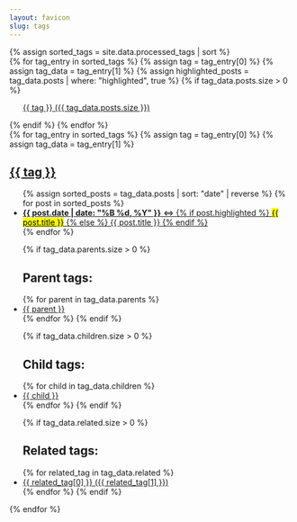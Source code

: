 ```yaml
---
layout: favicon
slug: tags
---
```

<div class="post-wrapper" aria-label="List of all tags">
    <aside class="tagged-posts">
    {% assign sorted_tags = site.data.processed_tags | sort %}
    <div class="tag-list">
        {% for tag_entry in sorted_tags %}
        {% assign tag = tag_entry[0] %}
        {% assign tag_data = tag_entry[1] %}
        {% assign highlighted_posts = tag_data.posts | where: "highlighted", true %}
        {% if tag_data.posts.size > 0 %}
        <ul class="search-link">
            <a href="#{{ tag | slugify }}" aria-label="Tag {{ tag }} with {{ tag_data.posts.size }} posts">
                {{ tag }} ({{ tag_data.posts.size }})
            </a>
        </ul>
        {% endif %}
        {% endfor %}
    </div>
    </aside>
    <aside class="tagged-posts">
    {% for tag_entry in sorted_tags %}
    {% assign tag = tag_entry[0] %}
    {% assign tag_data = tag_entry[1] %}
    <div class="tag-list" id="{{ tag | slugify }}" aria-labelledby="{{ tag | slugify }}-heading">
        <h1 id="{{ tag | slugify }}-heading">
            <a href="#" aria-label="Back to top">{{ tag }}</a>
        </h1>
        <ul class="search-link">
        {% assign sorted_posts = tag_data.posts | sort: "date" | reverse %}
            {% for post in sorted_posts %}
            <li><a href="{{ post.url }}">
                <time datetime="{{ post.date | date_to_xmlschema }}"><strong>{{ post.date | date: "%B %d, %Y" }}</strong></time>
                &hArr;
                {% if post.highlighted %}
                <mark>{{ post.title }}</mark>
                {% else %}
                {{ post.title }}
                {% endif %}
            </a></li>
            {% endfor %}
        </ul>
        <ul class="search-link">
        {% if tag_data.parents.size > 0 %}
        <h2>Parent tags:</h2>
            {% for parent in tag_data.parents %}
            <li><a href="#{{ parent | slugify }}" aria-label="Parent tag {{ parent }}">{{ parent }}</a></li>
            {% endfor %}
            {% endif %}
        </ul>
        <ul class="search-link">
            {% if tag_data.children.size > 0 %}
            <h2>Child tags:</h2>
            {% for child in tag_data.children %}
            <li><a href="#{{ child | slugify }}" aria-label="Child tag {{ child }}">{{ child }}</a></li>
            {% endfor %}
            {% endif %}
        </ul>
        <ul class="search-link">
        {% if tag_data.related.size > 0 %}
        <h2>Related tags:</h2>
            {% for related_tag in tag_data.related %}
            <li><a href="#{{ related_tag[0] | slugify }}" aria-label="Related tag {{ related_tag[0] }}">
                {{ related_tag[0] }} ({{ related_tag[1] }})
            </a></li>
            {% endfor %}
            {% endif %}
        </ul>
    </div>
    {% endfor %}
    </aside>
</div>

